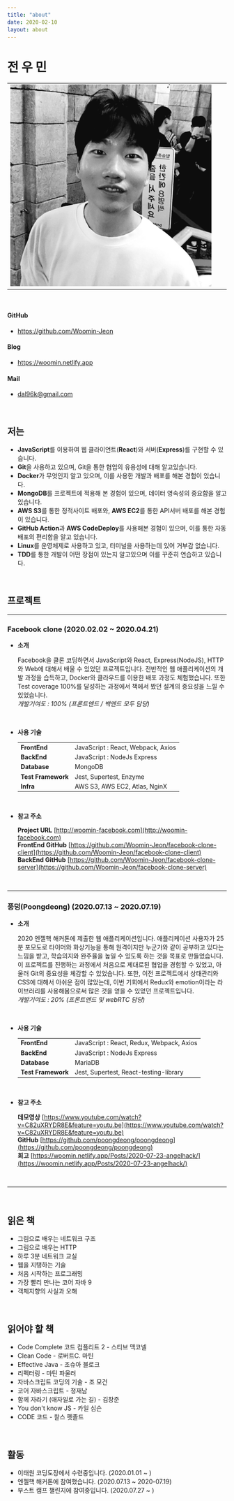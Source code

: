 ```yaml
---
title: "about"
date: 2020-02-10
layout: about
---
```


# 전 우 민

|                                   |  |  |
|-----------------------------------|--|--|
| <img src="../assets/profile.jpg"> |  |  |

<br>

#### GitHub

- <https://github.com/Woomin-Jeon>

#### Blog

- <https://woomin.netlify.app>

#### Mail

- <dal96k@gmail.com>

<br>

## 저는

- **JavaScript**를 이용하여 웹 클라이언트(**React**)와 서버(**Express**)를 구현할 수 있습니다.
- **Git**을 사용하고 있으며, Git을 통한 협업의 유용성에 대해 알고있습니다.
- **Docker**가 무엇인지 알고 있으며, 이를 사용한 개발과 배포를 해본 경험이 있습니다.
- **MongoDB**를 프로젝트에 적용해 본 경험이 있으며, 데이터 영속성의 중요함을 알고있습니다.
- **AWS S3**를 통한 정적사이트 배포와, **AWS EC2**를 통한 API서버 배포를 해본 경험이 있습니다.
- **GitHub Action**과 **AWS CodeDeploy**를 사용해본 경험이 있으며, 이를 통한 자동배포의 편리함을 알고 있습니다.
- **Linux**를 운영체제로 사용하고 있고, 터미널을 사용하는데 있어 거부감 없습니다.
- **TDD**를 통한 개발이 어떤 장점이 있는지 알고있으며 이를 꾸준히 연습하고 있습니다.

<br>

## 프로젝트

---

### Facebook clone (2020.02.02 ~ 2020.04.21)

- **소개**

  Facebook을 클론 코딩하면서 JavaScript와 React, Express(NodeJS), HTTP와 Web에 대해서 배울 수 있었던 프로젝트입니다. 전반적인 웹 애플리케이션의 개발 과정을 습득하고, Docker와 클라우드를 이용한 배포 과정도 체험했습니다. 또한 Test coverage 100%를 달성하는 과정에서 책에서 봤던 설계의 중요성을 느낄 수 있었습니다.  
  *개발기여도 : 100% (프론트엔드 / 백엔드 모두 담당)*

  <br>

- **사용 기술**

  |                     |                                    |
  |---------------------|------------------------------------|
  | **FrontEnd**        | JavaScript : React, Webpack, Axios |
  | **BackEnd**         | JavaScript : NodeJs Express        |
  | **Database**        | MongoDB                            |
  | **Test Framework**  | Jest, Supertest, Enzyme            |
  | **Infra**           | AWS S3, AWS EC2, Atlas, NginX      |

  <br>

- **참고 주소**

  **Project URL** [http://woomin-facebook.com](http://woomin-facebook.com)  
  **FrontEnd GitHub** [https://github.com/Woomin-Jeon/facebook-clone-client](https://github.com/Woomin-Jeon/facebook-clone-client)  
  **BackEnd GitHub** [https://github.com/Woomin-Jeon/facebook-clone-server](https://github.com/Woomin-Jeon/facebook-clone-server)  

<br>

---

### 풍덩(Poongdeong) (2020.07.13 ~ 2020.07.19)

- **소개**

  2020 엔젤핵 해커톤에 제출한 웹 애플리케이션입니다. 애플리케이션 사용자가 25분 포모도로 타이머와 화상기능을 통해 원격이지만 누군가와 같이 공부하고 있다는 느낌을 받고, 학습의지와 완주율을 높일 수 있도록 하는 것을 목표로 만들었습니다. 이 프로젝트를 진행하는 과정에서 처음으로 제대로된 협업을 경험할 수 있었고, 아울러 Git의 중요성을 체감할 수 있었습니다. 또한, 이전 프로젝트에서 상태관리와 CSS에 대해서 아쉬운 점이 많았는데, 이번 기회에서 Redux와 emotion이라는 라이브러리를 사용해봄으로써 많은 것을 얻을 수 있었던 프로젝트입니다.  
  *개발기여도 : 20% (프론트엔드 및 webRTC 담당)*
  
  <br>

- **사용 기술**

  |                     |                                    |
  |---------------------|------------------------------------|
  | **FrontEnd**        | JavaScript : React, Redux, Webpack, Axios |
  | **BackEnd**         | JavaScript : NodeJs Express        |
  | **Database**        | MariaDB                            |
  | **Test Framework**  | Jest, Supertest, React-testing-library            |

  <br>

- **참고 주소**

  **데모영상** [https://www.youtube.com/watch?v=C82uXRYDR8E&feature=youtu.be](https://www.youtube.com/watch?v=C82uXRYDR8E&feature=youtu.be)  
  **GitHub** [https://github.com/poongdeong/poongdeong](https://github.com/poongdeong/poongdeong)  
  **회고** [https://woomin.netlify.app/Posts/2020-07-23-angelhack/](https://woomin.netlify.app/Posts/2020-07-23-angelhack/)

<br>

---

<br>

## 읽은 책

- 그림으로 배우는 네트워크 구조
- 그림으로 배우는 HTTP
- 하루 3분 네트워크 교실
- 웹을 지탱하는 기술
- 처음 시작하는 프로그래밍
- 가장 빨리 만나는 코어 자바 9
- 객체지향의 사실과 오해

<br>

## 읽어야 할 책

- Code Complete 코드 컴플리트 2 - 스티브 맥코넬
- Clean Code - 로버트C. 마틴
- Effective Java - 조슈아 블로크
- 리펙터링 - 마틴 파울러
- 자바스크립트 코딩의 기술 - 조 모건
- 코어 자바스크립트 - 정재남
- 함께 자라기 (애자일로 가는 길) - 김창준
- You don't know JS - 카일 심슨
- CODE 코드 - 찰스 펫졸드

<br>

## 활동

- 이태원 코딩도장에서 수련중입니다. (2020.01.01 ~ )
- 엔젤핵 해커톤에 참여했습니다. (2020.07.13 ~ 2020-07.19)
- 부스트 캠프 챌린지에 참여중입니다. (2020.07.27 ~ )
